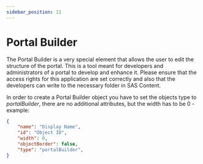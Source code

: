 ```yaml
---
sidebar_position: 11
---
```


# Portal Builder

The Portal Builder is a very special element that allows the user to edit the structure of the portal. This is a tool meant for developers and administrators of a portal to develop and enhance it. Please ensure that the access rights for this application are set correctly and also that the developers can write to the necessary folder in SAS Content.

In order to create a Portal Builder object you have to set the objects type to *portalBuilder*, there are no additional attributes, but the width has to be 0 - example:
```json
{
    "name": "Display Name",
    "id": "Object ID",
    "width": 0,
    "objectBorder": false,
    "type": "portalBuilder",
}
```
